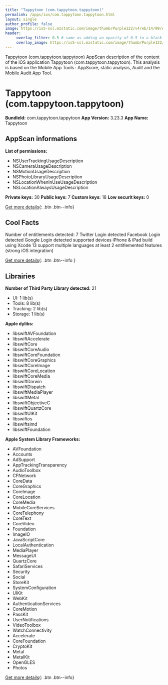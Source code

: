 ```yaml
---
title: "Tappytoon (com.tappytoon.tappytoon)"
permalink: /apps/ios/com.tappytoon.tappytoon.html
layout: single
author_profile: false
image: https://is5-ssl.mzstatic.com/image/thumb/Purple122/v4/eb/14/99/eb1499b9-5d30-ac4a-c799-78afcb398620/AppIcon-0-0-1x_U007emarketing-0-0-0-7-0-0-sRGB-0-0-0-GLES2_U002c0-512MB-85-220-0-0.png/512x512bb.jpg
header: 
     overlay_filter: 0.5 # same as adding an opacity of 0.5 to a black background
     overlay_image: https://is5-ssl.mzstatic.com/image/thumb/Purple122/v4/eb/14/99/eb1499b9-5d30-ac4a-c799-78afcb398620/AppIcon-0-0-1x_U007emarketing-0-0-0-7-0-0-sRGB-0-0-0-GLES2_U002c0-512MB-85-220-0-0.png/512x512bb.jpg
---
```

Tappytoon (com.tappytoon.tappytoon) AppScan description of the content of the iOS application Tappytoon (com.tappytoon.tappytoon). This analysis is based on the Mobile App Tools : AppScore, static analysis, Audit and the Mobile Audit App Tool.

# Tappytoon (com.tappytoon.tappytoon)

**BundleId:** com.tappytoon.tappytoon
**App Version:** 3.23.3
**App Name:** Tappytoon


## AppScan informations 

**List of permissions:** 
- NSUserTrackingUsageDescription
- NSCameraUsageDescription
- NSMotionUsageDescription
- NSPhotoLibraryUsageDescription
- NSLocationWhenInUseUsageDescription
- NSLocationAlwaysUsageDescription
  
  
**Private keys:** 30
**Public keys:** 7
**Custom keys:** 18
**Low securit keys:** 0
  
[Get more details](/pricing.html){: .btn .btn--info}

## Cool Facts

Number of entitlements detected: 7
Twitter Login detected
Facebook Login detected
Google Login detected
supported devices iPhone & iPad
build using Xcode 13
support multiple languages
at least 2 entitlemented features (strong iOS integration)
  
[Get more details](/pricing.html){: .btn .btn--info }

## Librairies 
**Number of Third Party Library detected:** 21
- UI: 1 lib(s)
- Tools: 8 lib(s)
- Tracking: 2 lib(s)
- Storage: 1 lib(s)


**Apple dylibs:**
- libswiftAVFoundation
- libswiftAccelerate
- libswiftCore
- libswiftCoreAudio
- libswiftCoreFoundation
- libswiftCoreGraphics
- libswiftCoreImage
- libswiftCoreLocation
- libswiftCoreMedia
- libswiftDarwin
- libswiftDispatch
- libswiftMediaPlayer
- libswiftMetal
- libswiftObjectiveC
- libswiftQuartzCore
- libswiftUIKit
- libswiftos
- libswiftsimd
- libswiftFoundation


**Apple System Library Frameworks:**
- AVFoundation
- Accounts
- AdSupport
- AppTrackingTransparency
- AudioToolbox
- CFNetwork
- CoreData
- CoreGraphics
- CoreImage
- CoreLocation
- CoreMedia
- MobileCoreServices
- CoreTelephony
- CoreText
- CoreVideo
- Foundation
- ImageIO
- JavaScriptCore
- LocalAuthentication
- MediaPlayer
- MessageUI
- QuartzCore
- SafariServices
- Security
- Social
- StoreKit
- SystemConfiguration
- UIKit
- WebKit
- AuthenticationServices
- CoreMotion
- PassKit
- UserNotifications
- VideoToolbox
- WatchConnectivity
- Accelerate
- CoreFoundation
- CryptoKit
- Metal
- MetalKit
- OpenGLES
- Photos


  
[Get more details](/pricing.html){: .btn .btn--info}

